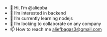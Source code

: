 - 👋 Hi, I’m @aliepba
- 👀 I’m interested in backend 
- 🌱 I’m currently learning nodejs 
- 💞️ I’m looking to collaborate on any company
- 📫 How to reach me  aliefbagas3@gmail.com

<!---
aliepba/aliepba is a ✨ special ✨ repository because its `README.md` (this file) appears on your GitHub profile.
You can click the Preview link to take a look at your changes.
--->
